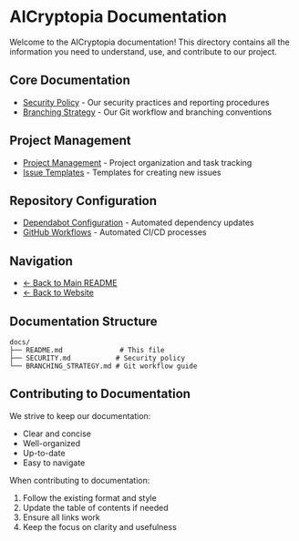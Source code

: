 # AICryptopia Documentation

Welcome to the AICryptopia documentation! This directory contains all the information you need to understand, use, and contribute to our project.

## Core Documentation
- [Security Policy](SECURITY.md) - Our security practices and reporting procedures
- [Branching Strategy](BRANCHING_STRATEGY.md) - Our Git workflow and branching conventions

## Project Management
- [Project Management](.github/PROJECT_MANAGEMENT.md) - Project organization and task tracking
- [Issue Templates](.github/ISSUE_TEMPLATE/) - Templates for creating new issues

## Repository Configuration
- [Dependabot Configuration](.github/dependabot.yml) - Automated dependency updates
- [GitHub Workflows](.github/workflows/) - Automated CI/CD processes

## Navigation
- [← Back to Main README](../README.md)
- [← Back to Website](../index.html)

## Documentation Structure
```
docs/
├── README.md              # This file
├── SECURITY.md           # Security policy
└── BRANCHING_STRATEGY.md # Git workflow guide
```

## Contributing to Documentation
We strive to keep our documentation:
- Clear and concise
- Well-organized
- Up-to-date
- Easy to navigate

When contributing to documentation:
1. Follow the existing format and style
2. Update the table of contents if needed
3. Ensure all links work
4. Keep the focus on clarity and usefulness 